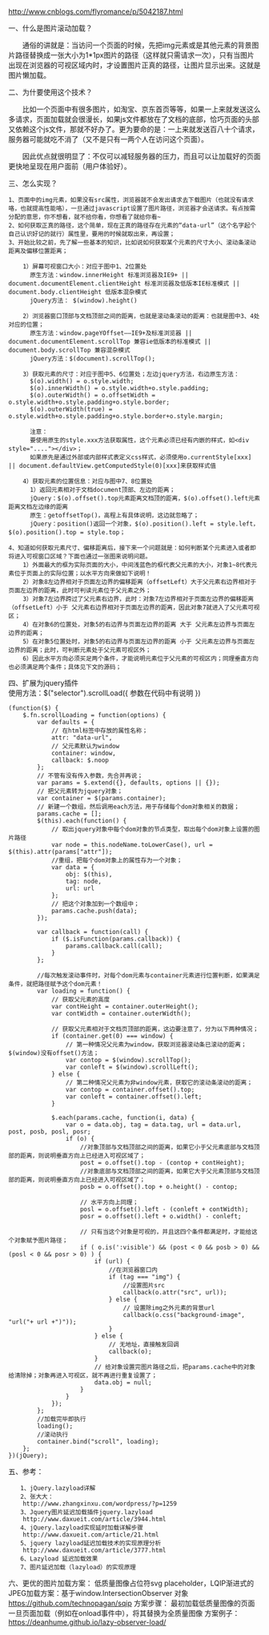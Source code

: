 http://www.cnblogs.com/flyromance/p/5042187.html

一、什么是图片滚动加载？

　　通俗的讲就是：当访问一个页面的时候，先把img元素或是其他元素的背景图片路径替换成一张大小为1*1px图片的路径（这样就只需请求一次），只有当图片出现在浏览器的可视区域内时，才设置图片正真的路径，让图片显示出来。这就是图片懒加载。

二、为什要使用这个技术？

　　比如一个页面中有很多图片，如淘宝、京东首页等等，如果一上来就发送这么多请求，页面加载就会很漫长，如果js文件都放在了文档的底部，恰巧页面的头部又依赖这个js文件，那就不好办了。更为要命的是：一上来就发送百八十个请求，服务器可能就吃不消了（又不是只有一两个人在访问这个页面）。

　　因此优点就很明显了：不仅可以减轻服务器的压力，而且可以让加载好的页面更快地呈现在用户面前（用户体验好）。

三、怎么实现？

    1、页面中的img元素，如果没有src属性，浏览器就不会发出请求去下载图片（也就没有请求咯，也就提高性能咯），一旦通过javascript设置了图片路径，浏览器才会送请求。有点按需分配的意思，你不想看，就不给你看，你想看了就给你看~
    2、如何获取正真的路径，这个简单，现在正真的路径存在元素的“data-url”（这个名字起个自己认识好记的就行）属性里，要用的时候就取出来，再设置；
    3、开始比较之前，先了解一些基本的知识，比如说如何获取某个元素的尺寸大小、滚动条滚动距离及偏移位置距离；  

        1）屏幕可视窗口大小：对应于图中1、2位置处
          原生方法：window.innerHeight 标准浏览器及IE9+ || document.documentElement.clientHeight 标准浏览器及低版本IE标准模式 || document.body.clientHeight 低版本混杂模式
          jQuery方法： $(window).height()

        2）浏览器窗口顶部与文档顶部之间的距离，也就是滚动条滚动的距离：也就是图中3、4处对应的位置；
          原生方法：window.pageYOffset——IE9+及标准浏览器 || document.documentElement.scrollTop 兼容ie低版本的标准模式 || document.body.scrollTop 兼容混杂模式
          jQuery方法：$(document).scrollTop();

        3）获取元素的尺寸：对应于图中5、6位置处；左边jquery方法，右边原生方法：
          $(o).width() = o.style.width;
          $(o).innerWidth() = o.style.width+o.style.padding;
          $(o).outerWidth() = o.offsetWidth = o.style.width+o.style.padding+o.style.border;
          $(o).outerWidth(true) = o.style.width+o.style.padding+o.style.border+o.style.margin;

          注意：
          要使用原生的style.xxx方法获取属性，这个元素必须已经有内嵌的样式，如<div style="...."></div>；
          如果原先是通过外部或内部样式表定义css样式，必须使用o.currentStyle[xxx] || document.defaultView.getComputedStyle(0)[xxx]来获取样式值

        4）获取元素的位置信息：对应与图中7、8位置处
          1）返回元素相对于文档document顶部、左边的距离；
          jQuery：$(o).offset().top元素距离文档顶的距离，$(o).offset().left元素距离文档左边缘的距离
          原生：getoffsetTop()，高程上有具体说明，这边就忽略了；
          jQuery：position()返回一个对象，$(o).position().left = style.left，$(o).position().top = style.top；

    4、知道如何获取元素尺寸、偏移距离后，接下来一个问题就是：如何判断某个元素进入或者即将进入可视窗口区域？下面也通过一张图来说明问题。
        1）外面最大的框为实际页面的大小，中间浅蓝色的框代表父元素的大小，对象1~8代表元素位于页面上的实际位置；以水平方向来做如下说明！
        2）对象8左边界相对于页面左边界的偏移距离（offsetLeft）大于父元素右边界相对于页面左边界的距离，此时可判读元素位于父元素之外；
        3）对象7左边界跨过了父元素右边界，此时：对象7左边界相对于页面左边界的偏移距离（offsetLeft）小于 父元素右边界相对于页面左边界的距离，因此对象7就进入了父元素可视区；
        4）在对象6的位置处，对象5的右边界与页面左边界的距离 大于 父元素左边界与页面左边界的距离；
        5）在对象5位置处时，对象5的右边界与页面左边界的距离 小于 父元素左边界与页面左边界的距离；此时，可判断元素处于父元素可视区外；
        6）因此水平方向必须买足两个条件，才能说明元素位于父元素的可视区内；同理垂直方向也必须满足两个条件；具体见下文的源码；

四、扩展为jquery插件  
使用方法：$("selector").scrollLoad({ 参数在代码中有说明 })

    (function($) {
        $.fn.scrollLoading = function(options) {
            var defaults = {
                // 在html标签中存放的属性名称；
                attr: "data-url",
                // 父元素默认为window
                container: window,
                callback: $.noop
            };
            // 不管有没有传入参数，先合并再说；
            var params = $.extend({}, defaults, options || {});
            // 把父元素转为jquery对象；
            var container = $(params.container);
            // 新建一个数组，然后调用each方法，用于存储每个dom对象相关的数据；
            params.cache = [];
            $(this).each(function() {
                // 取出jquery对象中每个dom对象的节点类型，取出每个dom对象上设置的图片路径
                var node = this.nodeName.toLowerCase(), url = $(this).attr(params["attr"]);
                //重组，把每个dom对象上的属性存为一个对象；
                var data = {
                    obj: $(this),
                    tag: node,
                    url: url
                };
                // 把这个对象加到一个数组中；
                params.cache.push(data);
            });

            var callback = function(call) {
                if ($.isFunction(params.callback)) {
                    params.callback.call(call);
                }
            };

            //每次触发滚动事件时，对每个dom元素与container元素进行位置判断，如果满足条件，就把路径赋予这个dom元素！
            var loading = function() {
                // 获取父元素的高度
                var contHeight = container.outerHeight();
                var contWidth = container.outerWidth();

                // 获取父元素相对于文档页顶部的距离，这边要注意了，分为以下两种情况；
                if (container.get(0) === window) {
                    // 第一种情况父元素为window，获取浏览器滚动条已滚动的距离；$(window)没有offset()方法；
                    var contop = $(window).scrollTop();
                    var conleft = $(window).scrollLeft();
                } else {
                    // 第二种情况父元素为非window元素，获取它的滚动条滚动的距离；
                    var contop = container.offset().top;
                    var conleft = container.offset().left;
                }

                $.each(params.cache, function(i, data) {
                    var o = data.obj, tag = data.tag, url = data.url, post, posb, posl, posr;
                    if (o) {
                        //对象顶部与文档顶部之间的距离，如果它小于父元素底部与文档顶部的距离，则说明垂直方向上已经进入可视区域了；
                        post = o.offset().top - (contop + contHeight);
                        //对象底部与文档顶部之间的距离，如果它大于父元素顶部与文档顶部的距离，则说明垂直方向上已经进入可视区域了；
                        posb = o.offset().top + o.height() - contop;

                        // 水平方向上同理；
                        posl = o.offset().left - (conleft + contWidth);
                        posr = o.offset().left + o.width() - conleft;

                        // 只有当这个对象是可视的，并且这四个条件都满足时，才能给这个对象赋予图片路径；
                        if ( o.is(':visible') && (post < 0 && posb > 0) && (posl < 0 && posr > 0) ) {
                            if (url) {
                                //在浏览器窗口内
                                if (tag === "img") {
                                    //设置图片src
                                    callback(o.attr("src", url));
                                } else {
                                    // 设置除img之外元素的背景url
                                    callback(o.css("background-image", "url("+ url +")"));
                                }
                            } else {
                                // 无地址，直接触发回调
                                callback(o);
                            }
                            // 给对象设置完图片路径之后，把params.cache中的对象给清除掉；对象再进入可视区，就不再进行重复设置了；
                            data.obj = null;
                        }
                    }
                });
            };
            //加载完毕即执行
            loading();
            //滚动执行
            container.bind("scroll", loading);
        };
    })(jQuery);
五、参考：

    　　1、jQuery.lazyload详解
    　　2、张大大：
        http://www.zhangxinxu.com/wordpress/?p=1259
    　　3、Jquery图片延迟加载插件jquery.lazyload
        http://www.daxueit.com/article/3944.html
    　　4、jQuery.lazyload实现延时加载详解步骤
        http://www.daxueit.com/article/21.html
    　　5、jquery lazyload延迟加载技术的实现原理分析
        http://www.daxueit.com/article/3777.html
    　　6、Lazyload 延迟加载效果
    　　7、图片延迟加载（lazyload）的实现原理

六、更优的图片加载方案：
低质量图像占位符svg placeholder，LQIP渐进式的JPEG加载方案：基于window.IntersectionObserver 对象
https://github.com/technopagan/sqip
方案步骤：
最初加载低质量图像的页面
一旦页面加载（例如在onload事件中），将其替换为全质量图像
方案例子：
https://deanhume.github.io/lazy-observer-load/
